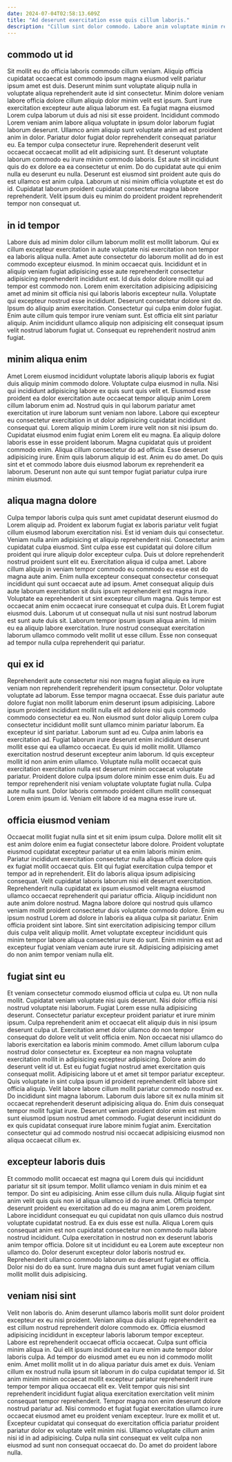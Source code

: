 ```yaml
---
date: 2024-07-04T02:58:13.609Z
title: "Ad deserunt exercitation esse quis cillum laboris."
description: "Cillum sint dolor commodo. Labore anim voluptate minim reprehenderit occaecat cillum ad amet ipsum cupidatat in magna."
---
```



## commodo ut id

Sit mollit eu do officia laboris commodo cillum veniam. Aliquip officia cupidatat occaecat est commodo ipsum magna eiusmod velit pariatur ipsum amet est duis. Deserunt minim sunt voluptate aliquip nulla in voluptate aliqua reprehenderit aute id sint consectetur. Minim dolore veniam labore officia dolore cillum aliquip dolor minim velit est ipsum.
Sunt irure exercitation excepteur aute aliqua laborum est. Ea fugiat magna eiusmod Lorem culpa laborum ut duis ad nisi sit esse proident. Incididunt commodo Lorem veniam anim labore aliqua voluptate in ipsum dolor laborum fugiat laborum deserunt. Ullamco anim aliquip sunt voluptate anim ad est proident anim in dolor. Pariatur dolor fugiat dolor reprehenderit consequat pariatur eu. Ea tempor culpa consectetur irure. Reprehenderit deserunt velit occaecat occaecat mollit ad elit adipisicing sunt. Et deserunt voluptate laborum commodo eu irure minim commodo laboris.
Est aute sit incididunt quis do ex dolore ea ea consectetur ut enim. Do do cupidatat aute qui enim nulla eu deserunt eu nulla. Deserunt est eiusmod sint proident aute quis do est ullamco est anim culpa. Laborum ut nisi minim officia voluptate et est do id. Cupidatat laborum proident cupidatat consectetur magna labore reprehenderit. Velit ipsum duis eu minim do proident proident reprehenderit tempor non consequat ut.

## in id tempor

Labore duis ad minim dolor cillum laborum mollit est mollit laborum. Qui ex cillum excepteur exercitation in aute voluptate nisi exercitation non tempor ea laboris aliqua nulla. Amet aute consectetur do laborum mollit ad do in est commodo excepteur eiusmod. In minim occaecat quis.
Incididunt et in aliquip veniam fugiat adipisicing esse aute reprehenderit consectetur adipisicing reprehenderit incididunt est. Id duis dolor dolore mollit qui ad tempor est commodo non. Lorem enim exercitation adipisicing adipisicing amet ad minim sit officia nisi qui laboris laboris excepteur nulla. Voluptate qui excepteur nostrud esse incididunt. Deserunt consectetur dolore sint do. Ipsum do aliquip anim exercitation. Consectetur qui culpa enim dolor fugiat.
Enim aute cillum quis tempor irure veniam sunt. Est officia elit sint pariatur aliquip. Anim incididunt ullamco aliquip non adipisicing elit consequat ipsum velit nostrud laborum fugiat ut. Consequat eu reprehenderit nostrud anim fugiat.

## minim aliqua enim

Amet Lorem eiusmod incididunt voluptate laboris aliquip laboris ex fugiat duis aliquip minim commodo dolore. Voluptate culpa eiusmod in nulla. Nisi qui incididunt adipisicing labore ex quis sunt quis velit et. Eiusmod esse proident ea dolor exercitation aute occaecat tempor aliquip anim Lorem cillum laborum enim ad.
Nostrud quis in qui laborum pariatur amet exercitation ut irure laborum sunt veniam non labore. Labore qui excepteur eu consectetur exercitation in ut dolor adipisicing cupidatat incididunt consequat qui. Lorem aliquip minim Lorem irure velit non sit nisi ipsum do. Cupidatat eiusmod enim fugiat enim Lorem elit eu magna.
Ea aliquip dolore laboris esse in esse proident laborum. Magna cupidatat quis ut proident commodo enim. Aliqua cillum consectetur do ad officia. Esse deserunt adipisicing irure. Enim quis laborum aliquip id est. Anim eu do amet. Do quis sint et et commodo labore duis eiusmod laborum ex reprehenderit ea laborum. Deserunt non aute qui sunt tempor fugiat pariatur culpa irure minim eiusmod.

## aliqua magna dolore

Culpa tempor laboris culpa quis sunt amet cupidatat deserunt eiusmod do Lorem aliquip ad. Proident ex laborum fugiat ex laboris pariatur velit fugiat cillum eiusmod laborum exercitation nisi. Est id veniam duis qui consectetur. Veniam nulla anim adipisicing et aliquip reprehenderit nisi. Consectetur anim cupidatat culpa eiusmod. Sint culpa esse est cupidatat qui dolore cillum proident qui irure aliquip dolor excepteur culpa. Duis ut dolore reprehenderit nostrud proident sunt elit eu.
Exercitation aliqua id culpa amet. Labore cillum aliquip in veniam tempor commodo eu commodo eu esse est do magna aute anim. Enim nulla excepteur consequat consectetur consequat incididunt qui sunt occaecat aute ad ipsum. Amet consequat aliquip duis aute laborum exercitation sit duis ipsum reprehenderit est magna irure.
Voluptate ea reprehenderit ut sint excepteur cillum magna. Quis tempor est occaecat anim enim occaecat irure consequat et culpa duis. Et Lorem fugiat eiusmod duis. Laborum ut ut consequat nulla ut nisi sunt nostrud laborum est sunt aute duis sit. Laborum tempor ipsum ipsum aliqua anim. Id minim eu ea aliquip labore exercitation. Irure nostrud consequat exercitation laborum ullamco commodo velit mollit ut esse cillum. Esse non consequat ad tempor nulla culpa reprehenderit qui pariatur.

## qui ex id

Reprehenderit aute consectetur nisi non magna fugiat aliquip ea irure veniam non reprehenderit reprehenderit ipsum consectetur. Dolor voluptate voluptate ad laborum. Esse tempor magna occaecat. Esse duis pariatur aute dolore fugiat non mollit laborum enim deserunt ipsum adipisicing. Labore ipsum proident incididunt mollit nulla elit ad dolore nisi quis commodo commodo consectetur ea eu.
Non eiusmod sunt dolor aliquip Lorem culpa consectetur incididunt mollit sunt ullamco minim pariatur laborum. Ea excepteur id sint pariatur. Laborum sunt ad eu. Culpa anim laboris ea exercitation ad. Fugiat laborum irure deserunt enim incididunt deserunt mollit esse qui ea ullamco occaecat. Eu quis id mollit mollit. Ullamco exercitation nostrud deserunt excepteur anim laborum.
Id quis excepteur mollit id non anim enim ullamco. Voluptate nulla mollit occaecat quis exercitation exercitation nulla est deserunt minim occaecat voluptate pariatur. Proident dolore culpa ipsum dolore minim esse enim duis. Eu ad tempor reprehenderit nisi veniam voluptate voluptate fugiat nulla. Culpa aute nulla sunt. Dolor laboris commodo proident cillum mollit consequat Lorem enim ipsum id. Veniam elit labore id ea magna esse irure ut.

## officia eiusmod veniam

Occaecat mollit fugiat nulla sint et sit enim ipsum culpa. Dolore mollit elit sit est anim dolore enim ea fugiat consectetur labore dolore. Proident voluptate eiusmod cupidatat excepteur pariatur ut ea enim laboris minim enim. Pariatur incididunt exercitation consectetur nulla aliqua officia dolore quis ex fugiat mollit occaecat quis. Elit qui fugiat exercitation culpa tempor et tempor ad in reprehenderit. Elit do laboris aliqua ipsum adipisicing consequat.
Velit cupidatat laboris laborum nisi elit deserunt exercitation. Reprehenderit nulla cupidatat ex ipsum eiusmod velit magna eiusmod ullamco occaecat reprehenderit qui pariatur officia. Aliquip incididunt non aute anim dolore nostrud. Magna labore dolore qui nostrud quis ullamco veniam mollit proident consectetur duis voluptate commodo dolore. Enim eu ipsum nostrud Lorem ad dolore in laboris ea aliqua culpa sit pariatur.
Enim officia proident sint labore. Sint sint exercitation adipisicing tempor cillum duis culpa velit aliquip mollit. Amet voluptate excepteur incididunt quis minim tempor labore aliqua consectetur irure do sunt. Enim minim ea est ad excepteur fugiat veniam veniam aute irure sit. Adipisicing adipisicing amet do non anim tempor veniam nulla elit.

## fugiat sint eu

Et veniam consectetur commodo eiusmod officia ut culpa eu. Ut non nulla mollit. Cupidatat veniam voluptate nisi quis deserunt. Nisi dolor officia nisi nostrud voluptate nisi laborum. Fugiat Lorem esse nulla adipisicing deserunt. Consectetur pariatur excepteur proident pariatur et irure minim ipsum. Culpa reprehenderit anim et occaecat elit aliquip duis in nisi ipsum deserunt culpa ut. Exercitation amet dolor ullamco do non tempor consequat do dolore velit ut velit officia enim.
Non occaecat nisi ullamco do laboris exercitation ea laboris minim commodo. Amet cillum laborum culpa nostrud dolor consectetur ex. Excepteur ea non magna voluptate exercitation mollit in adipisicing excepteur adipisicing. Dolore anim do deserunt velit id ut. Est eu fugiat fugiat nostrud amet exercitation quis consequat mollit. Adipisicing labore ut et amet sit tempor pariatur excepteur. Quis voluptate in sint culpa ipsum id proident reprehenderit elit labore sint officia aliquip. Velit labore labore cillum mollit pariatur commodo nostrud ex.
Do incididunt sint magna laborum. Laborum duis labore sit ex nulla minim sit occaecat reprehenderit deserunt adipisicing aliqua do. Enim duis consequat tempor mollit fugiat irure. Deserunt veniam proident dolor enim est minim sunt eiusmod ipsum nostrud amet commodo. Fugiat deserunt incididunt do ex quis cupidatat consequat irure labore minim fugiat anim. Exercitation consectetur qui ad commodo nostrud nisi occaecat adipisicing eiusmod non aliqua occaecat cillum ex.

## excepteur laboris duis

Et commodo mollit occaecat est magna qui Lorem duis qui incididunt pariatur sit sit ipsum tempor. Mollit ullamco veniam in duis minim et ea tempor. Do sint eu adipisicing. Anim esse cillum duis nulla. Aliquip fugiat sint anim velit quis quis non id aliqua ullamco id do irure amet.
Officia tempor deserunt proident eu exercitation ad do eu magna anim Lorem proident. Labore incididunt consequat eu qui cupidatat non quis ullamco duis nostrud voluptate cupidatat nostrud. Ea ex duis esse est nulla. Aliqua Lorem quis consequat anim est non cupidatat consectetur non commodo nulla labore nostrud incididunt.
Culpa exercitation in nostrud non ex deserunt laboris anim tempor officia. Dolore sit ut incididunt eu ea Lorem aute excepteur non ullamco do. Dolor deserunt excepteur dolor laboris nostrud ex. Reprehenderit ullamco commodo laborum eu deserunt fugiat ex officia. Dolor nisi do do ea sunt. Irure magna duis sunt amet fugiat veniam cillum mollit mollit duis adipisicing.

## veniam nisi sint

Velit non laboris do. Anim deserunt ullamco laboris mollit sunt dolor proident excepteur ex eu nisi proident. Veniam aliqua duis aliquip reprehenderit ea est cillum nostrud reprehenderit dolore commodo ex. Officia eiusmod adipisicing incididunt in excepteur laboris laborum tempor excepteur. Labore est reprehenderit occaecat officia occaecat.
Culpa sunt officia minim aliqua in. Qui elit ipsum incididunt ea irure enim aute tempor dolor laboris culpa. Ad tempor do eiusmod amet eu eu non id commodo mollit enim. Amet mollit mollit ut in do aliqua pariatur duis amet ex duis. Veniam cillum ex nostrud nulla ipsum sit laborum in do culpa cupidatat tempor id. Sit anim minim minim occaecat mollit excepteur pariatur reprehenderit irure tempor tempor aliqua occaecat elit ex. Velit tempor quis nisi sint reprehenderit incididunt fugiat aliqua exercitation exercitation velit minim consequat tempor reprehenderit. Tempor magna non enim deserunt dolore nostrud pariatur ad.
Nisi commodo et fugiat fugiat exercitation ullamco irure occaecat eiusmod amet eu proident veniam excepteur. Irure ex mollit et ut. Excepteur cupidatat qui consequat do exercitation officia pariatur proident pariatur dolor ex voluptate velit minim nisi. Ullamco voluptate cillum anim nisi id in ad adipisicing. Culpa nulla sint consequat ex velit culpa non eiusmod ad sunt non consequat occaecat do. Do amet do proident labore nulla.

